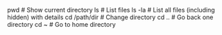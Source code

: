 pwd            # Show current directory
ls             # List files
ls -la         # List all files (including hidden) with details
cd /path/dir   # Change directory
cd ..          # Go back one directory
cd ~           # Go to home directory
